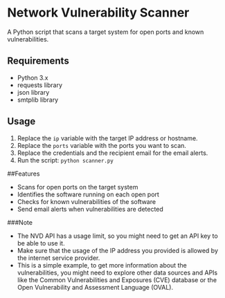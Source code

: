 # Network Vulnerability Scanner

A Python script that scans a target system for open ports and known vulnerabilities.

## Requirements
- Python 3.x
- requests library
- json library
- smtplib library

## Usage
1. Replace the `ip` variable with the target IP address or hostname.
2. Replace the `ports` variable with the ports you want to scan.
3. Replace the credentials and the recipient email for the email alerts.
4. Run the script: ```python scanner.py```

##Features

* Scans for open ports on the target system
* Identifies the software running on each open port
* Checks for known vulnerabilities of the software
* Send email alerts when vulnerabilities are detected

###Note

* The NVD API has a usage limit, so you might need to get an API key to be able to use it.
* Make sure that the usage of the IP address you provided is allowed by the internet service provider.
* This is a simple example, to get more information about the vulnerabilities, you might need to explore other data sources and APIs like the Common Vulnerabilities and Exposures (CVE) database or the Open Vulnerability and Assessment Language (OVAL).
